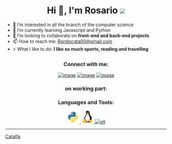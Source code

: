 <h1 align="center">Hi 👋, I'm Rosario <img height="40" src="https://emoji.gg/assets/emoji/7333-parrotdance.gif"></h1>

- 👀 I’m interested in all the branch of the computer science
- 🌱 I’m currently learning Javascript and Python
- 👯 I’m looking to collaborate on **front-end and back-end projects**
- 📫 How to reach me: Rondocata00@gmail.com
- ⚡ What I like to do: **I like so much sports, reading and travelling**

<h3 align="center">Connect with me:</h3>
<div align="center">

[![image](https://img.shields.io/badge/LinkedIn-0077B5?style=for-the-badge&logo=linkedin&logoColor=white)](https://www.linkedin.com/in/rosario-catalfamo-a3169419a/)
[![image](https://img.shields.io/badge/Instagram-E4405F?style=for-the-badge&logo=instagram&logoColor=white)](https://www.instagram.com/rondo_cata/c)
[![image](https://img.shields.io/badge/Gmail-D14836?style=for-the-badge&logo=gmail&logoColor=white)](mailto:rondocata00@gmail.com)
  
</div>

<h3 align="center">on working part:</h3>
<h3 align="center">Languages and Tools:</h3>

<p align="center"> 

  <a href="https://www.python.org" target="_blank"> 
    <img src="https://raw.githubusercontent.com/devicons/devicon/master/icons/python/python-original.svg" alt="python" width="40" height="40"/> 
      </a> 
  <a href="https://www.linux.org/" target="_blank"> 
    <img src="https://raw.githubusercontent.com/devicons/devicon/master/icons/linux/linux-original.svg" alt="linux" width="40" height="40"/> 
  </a> 
  <a href="https://git-scm.com/" target="_blank"> 
    <img src="https://www.vectorlogo.zone/logos/git-scm/git-scm-icon.svg" alt="git" width="40" height="40"/> 
  </a>
</p>

------

[Catalfa](https://github.com/Catalfa)

